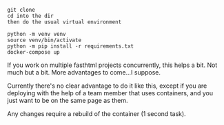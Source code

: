 ```
git clone
cd into the dir
then do the usual virtual environment

python -m venv venv
source venv/bin/activate
python -m pip install -r requirements.txt
docker-compose up
```
If you work on multiple fasthtml projects concurrently, this helps a bit.  Not much but a bit.  More advantages to come...I suppose.

Currently there's no clear advantage to do it like this, except if you are deploying with the help of a team member that uses containers, and you just want to be on the same page as them.

Any changes require a rebuild of the container (1 second task).
